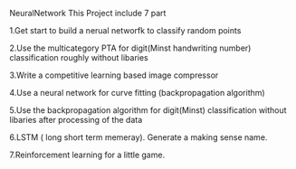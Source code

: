 NeuralNetwork
This Project include 7 part

1.Get start to build a nerual networfk to classify random points

2.Use the multicategory PTA for digit(Minst handwriting number) classification roughly without libaries

3.Write a competitive learning based image compressor

4.Use a neural network for curve fitting (backpropagation algorithm)

5.Use the backpropagation algorithm for digit(Minst) classification without libaries after processing of the data

6.LSTM ( long short term memeray). Generate a making sense name.

7.Reinforcement learning for a little game.

